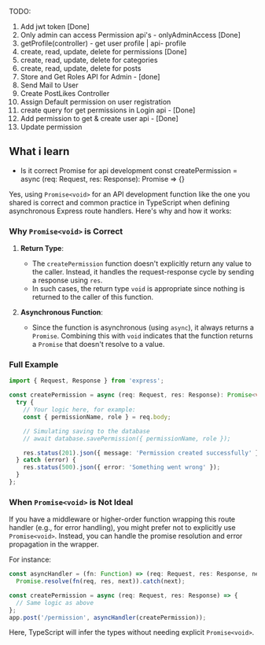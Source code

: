 TODO:
1.  Add jwt token [Done]
2.  Only admin can access Permission api's - onlyAdminAccess [Done]
3.  getProfile(controller) - get user profile | api- profile 
4.  create, read, update, delete for permissions [Done]
5.  create, read, update, delete for categories 
6.  create, read, update, delete for posts
7.  Store and Get Roles API for Admin - [done]
8.  Send Mail to User
9.  Create PostLikes Controller 
10. Assign Default permission on user registration 
11. create query for get permissions in Login api - [Done]
12. Add permission to get & create user api - [Done]
13. Update permission

## What i learn
- Is it correct Promise<void> for  api development
const createPermission = async (req: Request, res: Response): Promise<void> => {}

Yes, using `Promise<void>` for an API development function like the one you shared is correct and common practice in TypeScript when defining asynchronous Express route handlers. Here's why and how it works:

### Why `Promise<void>` is Correct
1. **Return Type**: 
   - The `createPermission` function doesn't explicitly return any value to the caller. Instead, it handles the request-response cycle by sending a response using `res`.
   - In such cases, the return type `void` is appropriate since nothing is returned to the caller of this function.

2. **Asynchronous Function**:
   - Since the function is asynchronous (using `async`), it always returns a `Promise`. Combining this with `void` indicates that the function returns a `Promise` that doesn't resolve to a value.

### Full Example
```typescript
import { Request, Response } from 'express';

const createPermission = async (req: Request, res: Response): Promise<void> => {
  try {
    // Your logic here, for example:
    const { permissionName, role } = req.body;

    // Simulating saving to the database
    // await database.savePermission({ permissionName, role });

    res.status(201).json({ message: 'Permission created successfully' });
  } catch (error) {
    res.status(500).json({ error: 'Something went wrong' });
  }
};
```

### When `Promise<void>` is Not Ideal
If you have a middleware or higher-order function wrapping this route handler (e.g., for error handling), you might prefer not to explicitly use `Promise<void>`. Instead, you can handle the promise resolution and error propagation in the wrapper.

For instance:
```typescript
const asyncHandler = (fn: Function) => (req: Request, res: Response, next: Function) =>
  Promise.resolve(fn(req, res, next)).catch(next);

const createPermission = async (req: Request, res: Response) => {
  // Same logic as above
};
app.post('/permission', asyncHandler(createPermission));
```

Here, TypeScript will infer the types without needing explicit `Promise<void>`.